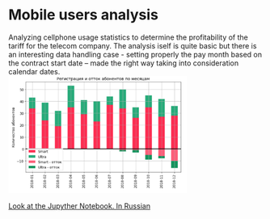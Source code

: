 # Mobile users analysis

Analyzing cellphone usage statistics to determine the profitability of the tariff for the telecom company. The analysis iself is quite basic but there is an interesting data handling case - setting properly the pay month based on the contract start date – made the right way taking into consideration calendar dates.
<br><a href="https://github.com/nicolayoguy/praktikum-projects/blob/main/telecom_tariff/"><img src="https://github.com/nicolayoguy/praktikum-projects/blob/main/pics/telecom_churn.png" width="70%"/></a>

[Look at the Jupyther Notebook. In Russian](https://github.com/nicolayoguy/praktikum-projects/blob/main/telecom_tariff/telecom_tariff_project.ipynb)
